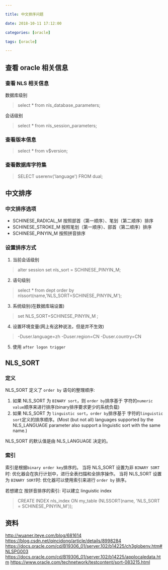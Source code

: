 ```yaml
---

title: 中文排序问题

date: 2018-10-11 17:12:00

categories: [oracle]

tags: [oracle]

---
```


<!--more-->

## 查看 oracle 相关信息

### 查看 NLS 相关信息

数据库级别

> select * from nls_database_parameters; 

会话级别 

> select * from nls_session_parameters;  

### 查看版本信息

> select * from v$version;

### 查看数据库字符集

> SELECT userenv('language') FROM dual; 

## 中文排序

### 中文排序选项

- SCHINESE_RADICAL_M  按照部首（第一顺序）、笔划（第二顺序）排序     
- SCHINESE_STROKE_M   按照笔划（第一顺序）、部首（第二顺序）排序     
- SCHINESE_PINYIN_M   按照拼音排序

### 设置排序方式

1. 当前会话级别

> alter session set nls_sort = SCHINESE_PINYIN_M; 

2. 语句级别

> select * from dept order by nlssort(name,'NLS_SORT=SCHINESE_PINYIN_M'); 

3. 系统级别(在数据库端设置)

> set NLS_SORT=SCHINESE_PINYIN_M ; 

4. 设置环境变量(网上有这种说法，但是并不生效)

> -Duser.language=zh -Duser.region=CN -Duser.country=CN

5. 使用 `after logon trigger`
## NLS_SORT 

### 定义

NLS_SORT 定义了 `order by` 语句的整理顺序:

1. 如果 NLS_SORT 为 `BINARY sort`，则  `order by`排序基于 字符的`numeric value`顺序来进行排序(binary排序要求更少的系统负载)
2. 如果 NLS_SORT 为 `linguistic sort`，`order by`排序基于 字符的`linguistic sort`定义的排序顺序。(Most (but not all) languages supported by the NLS_LANGUAGE parameter also support a linguistic sort with the same name.)


NLS_SORT 的默认值是由  NLS_LANGUAGE 决定的。

### 索引

索引是根据`binary order key`排序的。
当将 NLS_SORT 设置为非 `BINARY SORT` 时: 优化器会在执行计划中，进行全表扫描和全排序操作。
当将 NLS_SORT 设置为 `BINARY SORT`时: 优化器可以使用索引来进行 `order by` 排序。  

若想建立 按拼音排序的索引: 可以建立 linguistic index

> CREATE INDEX nls_index ON my_table (NLSSORT(name, 'NLS_SORT = SCHINESE_PINYIN_M'));



## 资料

http://wuaner.iteye.com/blog/681614
https://blog.csdn.net/qincidong/article/details/8998284
https://docs.oracle.com/cd/B19306_01/server.102/b14225/ch3globenv.htm#NLSPG003
https://docs.oracle.com/cd/B19306_01/server.102/b14225/applocaledata.htm
https://www.oracle.com/technetwork/testcontent/sort-083215.html